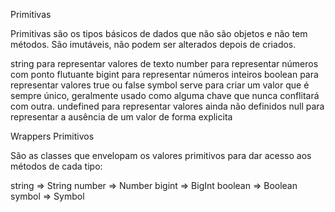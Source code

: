 Primitivas

Primitivas são os tipos básicos de dados que não são objetos e não tem métodos.
São imutáveis, não podem ser alterados depois de criados.

string para representar valores de texto
number para representar números com ponto flutuante
bigint para representar números inteiros
boolean para representar valores true ou false
symbol serve para criar um valor que é sempre único, geralmente usado como alguma chave que nunca conflitará com outra.
undefined para representar valores ainda não definidos
null para representar a ausência de um valor de forma explicita

Wrappers Primitivos

São as classes que envelopam os valores primitivos para dar acesso aos métodos de cada tipo:

string => String
number => Number
bigint => BigInt
boolean => Boolean
symbol => Symbol
